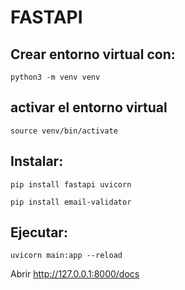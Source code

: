# FASTAPI

## Crear entorno virtual con:
`python3 -m venv venv`
## activar el entorno virtual
`source venv/bin/activate`

## Instalar:
`pip install fastapi uvicorn`

`pip install email-validator`

## Ejecutar:
`uvicorn main:app --reload`

Abrir http://127.0.0.1:8000/docs
